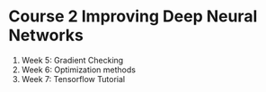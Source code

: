 # Course 2 Improving Deep Neural Networks

1. Week 5: Gradient Checking  
2. Week 6: Optimization methods  
3. Week 7: Tensorflow Tutorial  
